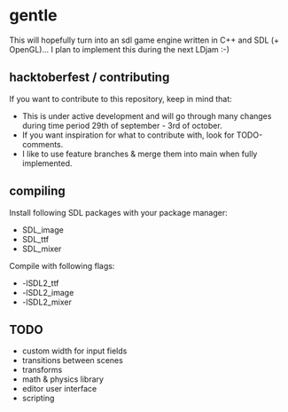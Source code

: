 # gentle
This will hopefully turn into an sdl game engine written in C++ and SDL (+ OpenGL)... I plan to implement this during the next LDjam :-)

## hacktoberfest / contributing
If you want to contribute to this repository, keep in mind that:
* This is under active development and will go through many changes during time period 29th of september - 3rd of october.
* If you want inspiration for what to contribute with, look for TODO-comments.
* I like to use feature branches & merge them into main when fully implemented.

## compiling
Install following SDL packages with your package manager:
* SDL_image
* SDL_ttf
* SDL_mixer

Compile with following flags:
* -lSDL2_ttf
* -lSDL2_image
* -lSDL2_mixer

## TODO
* custom width for input fields
* transitions between scenes
* transforms
* math & physics library
* editor user interface
* scripting
